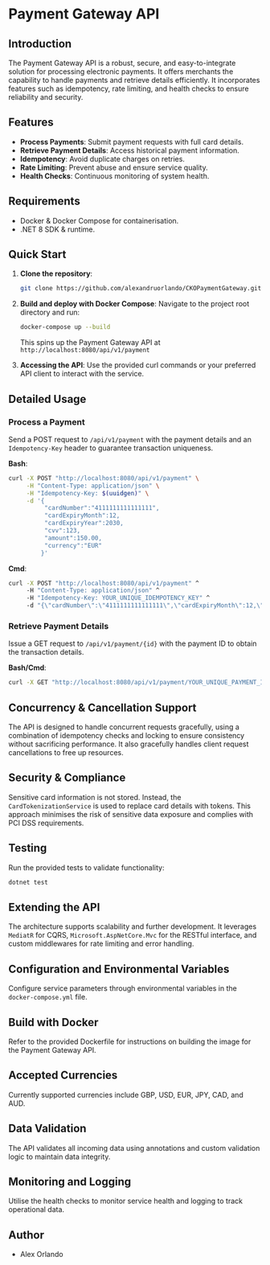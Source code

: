 # Payment Gateway API

## Introduction

The Payment Gateway API is a robust, secure, and easy-to-integrate solution for processing electronic payments. It offers merchants the capability to handle payments and retrieve details efficiently. It incorporates features such as idempotency, rate limiting, and health checks to ensure reliability and security.

## Features

- **Process Payments**: Submit payment requests with full card details.
- **Retrieve Payment Details**: Access historical payment information.
- **Idempotency**: Avoid duplicate charges on retries.
- **Rate Limiting**: Prevent abuse and ensure service quality.
- **Health Checks**: Continuous monitoring of system health.

## Requirements

- Docker & Docker Compose for containerisation.
- .NET 8 SDK & runtime.

## Quick Start

1. **Clone the repository**:
    ```bash
    git clone https://github.com/alexandruorlando/CKOPaymentGateway.git
    ```

2. **Build and deploy with Docker Compose**:
   Navigate to the project root directory and run:
    ```bash
    docker-compose up --build
    ```
   This spins up the Payment Gateway API at `http://localhost:8080/api/v1/payment`

3. **Accessing the API**: Use the provided curl commands or your preferred API client to interact with the service.

## Detailed Usage

### Process a Payment

Send a POST request to `/api/v1/payment` with the payment details and an `Idempotency-Key` header to guarantee transaction uniqueness.

**Bash**:
```bash
curl -X POST "http://localhost:8080/api/v1/payment" \
     -H "Content-Type: application/json" \
     -H "Idempotency-Key: $(uuidgen)" \
     -d '{
          "cardNumber":"4111111111111111",
          "cardExpiryMonth":12,
          "cardExpiryYear":2030,
          "cvv":123,
          "amount":150.00,
          "currency":"EUR"
         }'
```

**Cmd**:
```cmd
curl -X POST "http://localhost:8080/api/v1/payment" ^
     -H "Content-Type: application/json" ^
     -H "Idempotency-Key: YOUR_UNIQUE_IDEMPOTENCY_KEY" ^
     -d "{\"cardNumber\":\"4111111111111111\",\"cardExpiryMonth\":12,\"cardExpiryYear\":2030,\"cvv\":123,\"amount\":150.00,\"currency\":\"EUR\"}"
```

### Retrieve Payment Details

Issue a GET request to `/api/v1/payment/{id}` with the payment ID to obtain the transaction details.

**Bash/Cmd**:
```bash
curl -X GET "http://localhost:8080/api/v1/payment/YOUR_UNIQUE_PAYMENT_ID"
```

## Concurrency & Cancellation Support

The API is designed to handle concurrent requests gracefully, using a combination of idempotency checks and locking to ensure consistency without sacrificing performance. It also gracefully handles client request cancellations to free up resources.

## Security & Compliance

Sensitive card information is not stored. Instead, the `CardTokenizationService` is used to replace card details with tokens. This approach minimises the risk of sensitive data exposure and complies with PCI DSS requirements.

## Testing

Run the provided tests to validate functionality:

```bash
dotnet test
```

## Extending the API

The architecture supports scalability and further development. It leverages `MediatR` for CQRS, `Microsoft.AspNetCore.Mvc` for the RESTful interface, and custom middlewares for rate limiting and error handling.

## Configuration and Environmental Variables

Configure service parameters through environmental variables in the `docker-compose.yml` file.

## Build with Docker

Refer to the provided Dockerfile for instructions on building the image for the Payment Gateway API.

## Accepted Currencies

Currently supported currencies include GBP, USD, EUR, JPY, CAD, and AUD.

## Data Validation

The API validates all incoming data using annotations and custom validation logic to maintain data integrity.

## Monitoring and Logging

Utilise the health checks to monitor service health and logging to track operational data.

## Author

- Alex Orlando
